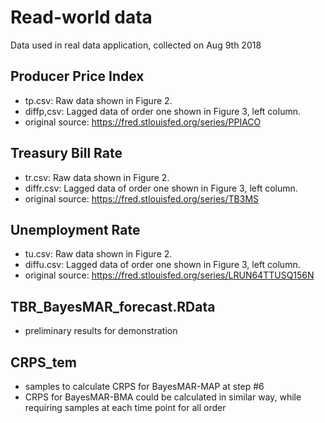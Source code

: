 # Read-world data
Data used in real data application, collected on Aug 9th 2018 

## Producer Price Index 
- tp.csv: Raw data shown in Figure 2.
- diffp,csv: Lagged data of order one shown in Figure 3, left column.
- original source: https://fred.stlouisfed.org/series/PPIACO

## Treasury Bill Rate
- tr.csv: Raw data shown in Figure 2.
- diffr.csv: Lagged data of order one shown in Figure 3, left column.
- original source: https://fred.stlouisfed.org/series/TB3MS


## Unemployment Rate
- tu.csv: Raw data shown in Figure 2.
- diffu.csv: Lagged data of order one shown in Figure 3, left column.
- original source: https://fred.stlouisfed.org/series/LRUN64TTUSQ156N

## TBR_BayesMAR_forecast.RData
- preliminary results for demonstration

## CRPS_tem
- samples to calculate CRPS for BayesMAR-MAP at step #6
- CRPS for BayesMAR-BMA could be calculated in similar way, while requiring samples at each time point for all order

